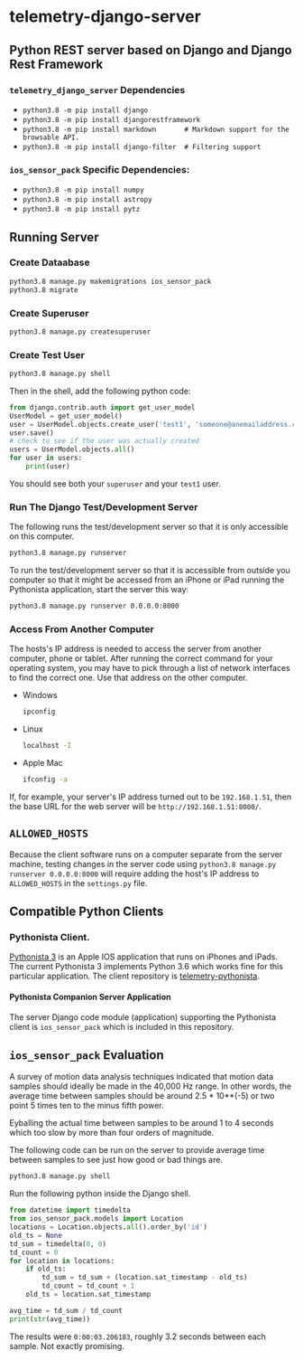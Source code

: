 # telemetry-django-server
## Python REST server based on Django and Django Rest Framework

### ```telemetry_django_server``` Dependencies
* ```python3.8 -m pip install django```
* ```python3.8 -m pip install djangorestframework```
* ```python3.8 -m pip install markdown       # Markdown support for the browsable API.```
* ```python3.8 -m pip install django-filter  # Filtering support```

### ```ios_sensor_pack``` Specific Dependencies:
* ```python3.8 -m pip install numpy```
* ```python3.8 -m pip install astropy```
* ```python3.8 -m pip install pytz```

## Running Server

### Create Dataabase
```bash
python3.8 manage.py makemigrations ios_sensor_pack
python3.8 migrate
```

### Create Superuser
```bash
python3.8 manage.py createsuperuser
```

### Create Test User
```bash
python3.8 manage.py shell
```
Then in the shell, add the following python code:
```python
from django.contrib.auth import get_user_model
UserModel = get_user_model()
user = UserModel.objects.create_user('test1', 'someone@anemailaddress.com', 'telemetry')
user.save()
# check to see if the user was actually created
users = UserModel.objects.all()
for user in users:
    print(user)
```
You should see both your ```superuser``` and your ```test1``` user.

### Run The Django Test/Development Server

The following runs the test/development server so that it is only accessible on this computer.
```bash
python3.8 manage.py runserver
```

To run the test/development server so that it is accessible from outside you computer so that it might be accessed from an iPhone or iPad running the Pythonista application, start the server this way:
```bash
python3.8 manage.py runserver 0.0.0.0:8000
```

### Access From Another Computer
The hosts's IP address is needed to access the server from another computer, phone or tablet.  After running the correct command for your operating system, you may have to pick through a list of network interfaces to find the correct one.  Use that address on the other computer.
* Windows
  ````PowerShell
  ipconfig
  ````
* Linux
  ````bash
  localhost -I
  ````
* Apple Mac
  ````bash
  ifconfig -a
  ````

If, for example, your server's IP address turned out to be ```192.168.1.51```, then the base URL for the web server will be ```http://192.168.1.51:8000/```.

## ```ALLOWED_HOSTS```

Because the client software runs on a computer separate from the server machine, testing changes in the server code using ```python3.8 manage.py runserver 0.0.0.0:8000``` will require adding the host's IP address to ```ALLOWED_HOSTS``` in the ```settings.py``` file.

## Compatible Python Clients

### Pythonista Client.
[Pythonista 3](https://apps.apple.com/us/app/pythonista-3/id1085978097) is an Apple IOS application that runs on iPhones and iPads.   The current Pythonista 3 implements Python 3.6 which works fine for this particular application.  The client repository is [telemetry-pythonista](https://github.com/thatlarrypearson/telemetry-pythonista).

#### Pythonista Companion Server Application
The server Django code module (application) supporting the Pythonista client is ```ios_sensor_pack``` which is included in this repository.

## ```ios_sensor_pack``` Evaluation

A survey of motion data analysis techniques indicated that motion data samples should ideally be made in the 40,000 Hz range.  In other words, the average time between samples should be around 2.5 * 10**(-5) or two point 5 times ten to the minus fifth power. 

Eyballing the actual time between samples to be around 1 to 4 seconds which too slow by more than four orders of magnitude.

The following code can be run on the server to provide average time between samples to see just how good or bad things are.
```bash
python3.8 manage.py shell
```
Run the following python inside the Django shell.
```python
from datetime import timedelta
from ios_sensor_pack.models import Location
locations = Location.objects.all().order_by('id')
old_ts = None
td_sum = timedelta(0, 0)
td_count = 0
for location in locations:
    if old_ts:
        td_sum = td_sum + (location.sat_timestamp - old_ts)
        td_count = td_count + 1
    old_ts = location.sat_timestamp

avg_time = td_sum / td_count
print(str(avg_time))
```
The results were ```0:00:03.206183```, roughly 3.2 seconds between each sample.  Not exactly promising.
